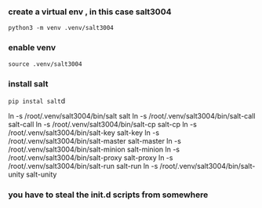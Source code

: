 ### create a virtual env , in this case salt3004
`python3 -m venv .venv/salt3004`
### enable venv
`source .venv/salt3004`

### install salt
`pip instal salt`d

ln -s /root/.venv/salt3004/bin/salt salt
ln -s /root/.venv/salt3004/bin/salt-call salt-call
ln -s /root/.venv/salt3004/bin/salt-cp salt-cp
ln -s /root/.venv/salt3004/bin/salt-key salt-key
ln -s /root/.venv/salt3004/bin/salt-master salt-master
ln -s /root/.venv/salt3004/bin/salt-minion salt-minion
ln -s /root/.venv/salt3004/bin/salt-proxy salt-proxy
ln -s /root/.venv/salt3004/bin/salt-run salt-run
ln -s /root/.venv/salt3004/bin/salt-unity salt-unity

### you have to steal the init.d scripts from somewhere


